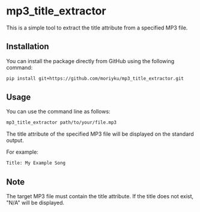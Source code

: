 # mp3_title_extractor

This is a simple tool to extract the title attribute from a specified MP3 file.

## Installation

You can install the package directly from GitHub using the following command:

```bash
pip install git+https://github.com/moriyku/mp3_title_extractor.git
```

## Usage

You can use the command line as follows:

```bash
mp3_title_extractor path/to/your/file.mp3
```

The title attribute of the specified MP3 file will be displayed on the standard output.

For example:

```bash
Title: My Example Song
```

## Note

The target MP3 file must contain the title attribute.
If the title does not exist, "N/A" will be displayed.
